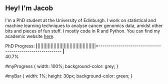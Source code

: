 ## Hey! I'm Jacob
I'm a PhD student at the University of Edinburgh. I work on statistical and machine learning techniques to analyse cancer genomics data, amidst other bits and pieces of fun stuff. I mostly code in R and Python. You can find my academic website [here](https://www.maths.ed.ac.uk/~s1505825/). 

PhD Progress:
<b>|</b>||||||||||||||||||||||||||||||||||||||||>----------------------------------------------------------- <b>|</b> <br> 40.7%



<div id="myProgress">
  <div id="myBar"></div>
</div>

#myProgress {
  width: 100%;
  background-color: grey;
}

#myBar {
  width: 1%;
  height: 30px;
  background-color: green;
}


<!--
**cobrbra/cobrbra** is a ✨ _special_ ✨ repository because its `README.md` (this file) appears on your GitHub profile.

Here are some ideas to get you started:

- 🔭 I’m currently working on ...
- 🌱 I’m currently learning ...
- 👯 I’m looking to collaborate on ...
- 🤔 I’m looking for help with ...
- 💬 Ask me about ...
- 📫 How to reach me: ...
- 😄 Pronouns: ...
- ⚡ Fun fact: ...
-->
